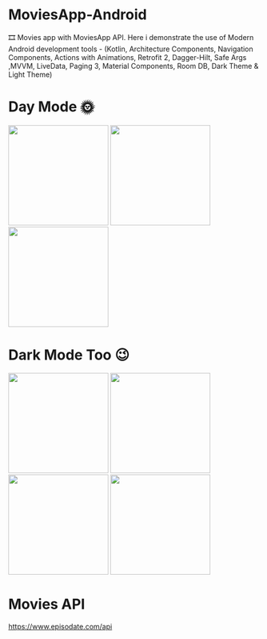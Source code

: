 # MoviesApp-Android

🎞 Movies app with MoviesApp API. Here i demonstrate the use of Modern Android 
development tools - (Kotlin, Architecture Components,
Navigation Components,
Actions with Animations, Retrofit 2,
Dagger-Hilt, Safe Args ,MVVM,
LiveData, Paging 3,
Material Components, Room DB,
Dark Theme & Light Theme)

# Day Mode 🌞

<img src="https://user-images.githubusercontent.com/25154589/119812745-18b29d80-bf06-11eb-9742-f7a4067707ec.png" width="200" />

<img src="https://user-images.githubusercontent.com/25154589/120212674-e67ba580-c24f-11eb-9a07-8c1f65c293db.png" width="200" />

<img src="https://user-images.githubusercontent.com/25154589/120212779-0743fb00-c250-11eb-9c55-b6f22ce1f245.png" width="200" />


# Dark Mode Too 😉

<img src="https://user-images.githubusercontent.com/25154589/119813053-73e49000-bf06-11eb-972c-ce15d42f7896.png" width="200" />

<img src="https://user-images.githubusercontent.com/25154589/120212850-23e03300-c250-11eb-9c71-1adc89a7de33.png" width="200" />

<img src="https://user-images.githubusercontent.com/25154589/120212939-45d9b580-c250-11eb-8744-a39b767b6a4d.png" width="200" />

<img src="https://user-images.githubusercontent.com/25154589/120213163-86393380-c250-11eb-8302-31eb4a7ac5d9.png" width="200" />


# Movies API

https://www.episodate.com/api



